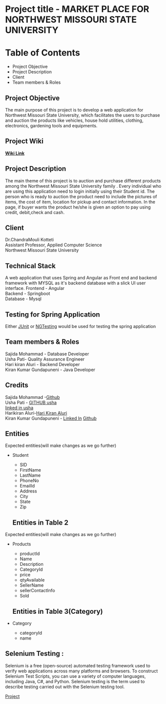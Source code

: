 # Project title - MARKET PLACE FOR NORTHWEST MISSOURI STATE UNIVERSITY

# Table of Contents
- Project Objective
- Project Description
- Client
- Team members & Roles

## Project Objective
 The main purpose of this project is to develop a web application for Northwest Missouri State University, which facilitates the users to purchase and auction the products like vehicles, house hold utilities, clothing, electronics, gardening tools and equipments.
 
## Project Wiki

[**Wiki Link**](https://github.com/harichowdary-aluri/gdp_1-project/wiki)

## Project Description
The main theme of this project is to auction and purchase different products among the Northwest Missouri State University family . Every individual who are using this application need to login initially using their Student id. The person who is ready to auction the product need to include the pictures of items, the cost of item, location for pickup and contact information. In the page, if buyer wants the product he/she is  given an option to pay using credit, debit,check and cash. 

## Client
Dr.ChandraMouli Kotteti </br>
Assistant Professor, Applied Computer Science</br>
Northwest Missouri State University


## Technical Stack
A web application that uses Spring and Angular as Front end and backend  framework with MYSQL as it's backend database with a slick UI user interface.
Frontend - Angular </br>
Backend - Springboot </br>
Database - Mysql </br>

## Testing for Spring Application
Either [JUnit](https://junit.org/junit4/) or [NGTesting](https://testng.org/doc/) would be used for testing the spring application

## Team members & Roles
Sajida Mohammad - Database Developer</br>
Usha Pati- Quality Assurance Engineer</br>
Hari kiran Aluri - Backend Developer</br>
Kiran Kumar Gundapuneni - Java Developer

## Credits
Sajida Mohammad -[Github](https://github.com/MSajida)</br> 
Usha Pati - [GITHUB usha](https://github.com/ushareddypati)</br>
[linked in usha](https://www.linkedin.com/in/usha-pati-96374323a)</br>
Harikiran Aluri-[Hari Kiran Aluri](https://www.linkedin.com/in/hari-kiran-626715193)</br>
Kiran Kumar Gundapuneni - [Linked In](https://www.linkedin.com/in/kiran-gundapuneni-35b01320b/) [Github](https://github.com/kirangundapuneni)

## Entities
Expected entities(will make changes as we go further)
- Student
   - SID
   - FirstName 
   - LastName
   - PhoneNo
   - EmailId
   - Address
   - City
   - State
   - Zip
   
   ## Entities in Table 2
Expected entities(will make changes as we go further)
- Products
   - productId
   - Name 
   - Description
   - CategoryId
   - price
   - qtyAvailable
   - SellerName
   - sellerContactInfo
   - Sold
   
   ## Entities in Table 3(Category)
 - Category
   - categoryId
   - name   
   
  ## Selenium Testing :
  
  Selenium is a free (open-source) automated testing framework used to verify web applications across many platforms and browsers. To construct Selenium Test Scripts, you can use a variety of computer languages, including Java, C#, and Python. Selenium testing is the term used to describe testing carried out with the Selenium testing tool.

[Project](https://github.com/users/harichowdary-aluri/projects/5)



